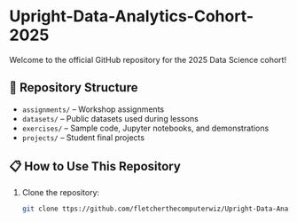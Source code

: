# Upright-Data-Analytics-Cohort-2025

Welcome to the official GitHub repository for the 2025 Data Science cohort!

## 📁 Repository Structure
- `assignments/` – Workshop assignments
- `datasets/` – Public datasets used during lessons
- `exercises/` – Sample code, Jupyter notebooks, and demonstrations
- `projects/` – Student final projects

## 📋 How to Use This Repository
1. Clone the repository:
   ```bash
   git clone ttps://github.com/fletcherthecomputerwiz/Upright-Data-Analytics-Cohort-2025.git
   
